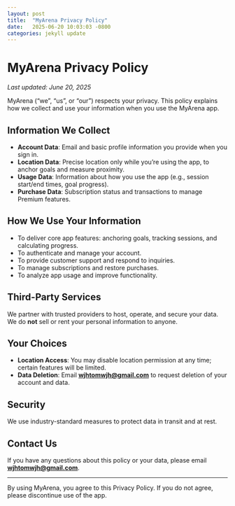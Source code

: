 ```yaml
---
layout: post
title:  "MyArena Privacy Policy"
date:   2025-06-20 10:03:03 -0800
categories: jekyll update
---
```

# MyArena Privacy Policy

_Last updated: June 20, 2025_

MyArena (“we”, “us”, or “our”) respects your privacy. This policy explains how we collect and use your information when you use the MyArena app.

## Information We Collect

- **Account Data**: Email and basic profile information you provide when you sign in.  
- **Location Data**: Precise location only while you’re using the app, to anchor goals and measure proximity.  
- **Usage Data**: Information about how you use the app (e.g., session start/end times, goal progress).  
- **Purchase Data**: Subscription status and transactions to manage Premium features.

## How We Use Your Information

- To deliver core app features: anchoring goals, tracking sessions, and calculating progress.  
- To authenticate and manage your account.  
- To provide customer support and respond to inquiries.  
- To manage subscriptions and restore purchases.  
- To analyze app usage and improve functionality.

## Third-Party Services

We partner with trusted providers to host, operate, and secure your data. We do **not** sell or rent your personal information to anyone.

## Your Choices

- **Location Access**: You may disable location permission at any time; certain features will be limited.  
- **Data Deletion**: Email **wjhtomwjh@gmail.com** to request deletion of your account and data.

## Security

We use industry-standard measures to protect data in transit and at rest.

## Contact Us

If you have any questions about this policy or your data, please email **wjhtomwjh@gmail.com**.

---

By using MyArena, you agree to this Privacy Policy. If you do not agree, please discontinue use of the app.